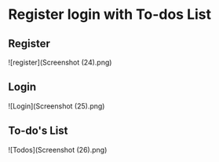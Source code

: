 # Register login with To-dos List

## Register
![register](Screenshot (24).png)

## Login
![Login](Screenshot (25).png)

## To-do's List
![Todos](Screenshot (26).png)
